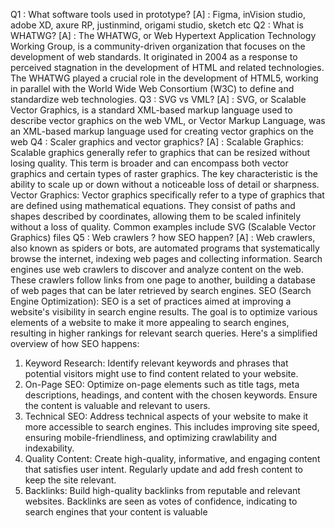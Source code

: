 Q1 : What software tools used in prototype?
[A] : Figma, inVision studio, adobe XD, axure RP, justinmind, origami studio, sketch etc
Q2 : What is WHATWG?
[A] : The WHATWG, or Web Hypertext Application Technology Working Group, is a community-driven organization that focuses on the development of web standards. It originated in 2004 as a response to perceived stagnation in the development of HTML and related technologies. The WHATWG played a crucial role in the development of HTML5, working in parallel with the World Wide Web Consortium (W3C) to define and standardize web technologies.
Q3 : SVG vs VML?
[A] : SVG, or Scalable Vector Graphics, is a standard XML-based markup language used to describe vector graphics on the web
VML, or Vector Markup Language, was an XML-based markup language used for creating vector graphics on the web
Q4 : Scaler graphics and vector graphics?
[A] : Scalable Graphics:
Scalable graphics generally refer to graphics that can be resized without losing quality. This term is broader and can encompass both vector graphics and certain types of raster graphics. The key characteristic is the ability to scale up or down without a noticeable loss of detail or sharpness.
Vector Graphics:
Vector graphics specifically refer to a type of graphics that are defined using mathematical equations. They consist of paths and shapes described by coordinates, allowing them to be scaled infinitely without a loss of quality. Common examples include SVG (Scalable Vector Graphics) files
Q5 : Web crawlers ? how SEO happen?
[A] : Web crawlers, also known as spiders or bots, are automated programs that systematically browse the internet, indexing web pages and collecting information. Search engines use web crawlers to discover and analyze content on the web. These crawlers follow links from one page to another, building a database of web pages that can be later retrieved by search engines.
SEO (Search Engine Optimization):
SEO is a set of practices aimed at improving a website's visibility in search engine results. The goal is to optimize various elements of a website to make it more appealing to search engines, resulting in higher rankings for relevant search queries.
Here's a simplified overview of how SEO happens:
1. Keyword Research:
Identify relevant keywords and phrases that potential visitors might use to find content related to your website.
2. On-Page SEO:
Optimize on-page elements such as title tags, meta descriptions, headings, and content with the chosen keywords. Ensure the content is valuable and relevant to users.
3. Technical SEO:
Address technical aspects of your website to make it more accessible to search engines. This includes improving site speed, ensuring mobile-friendliness, and optimizing crawlability and indexability.
4. Quality Content:
Create high-quality, informative, and engaging content that satisfies user intent. Regularly update and add fresh content to keep the site relevant.
5. Backlinks:
Build high-quality backlinks from reputable and relevant websites. Backlinks are seen as votes of confidence, indicating to search engines that your content is valuable

